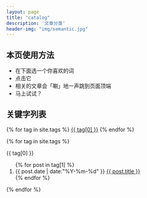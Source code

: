 ```yaml
---
layout: page
title: "catalog"
description: '文章分类'  
header-img: "img/semantic.jpg"  
---
```


## 本页使用方法

- 在下面选一个你喜欢的词
- 点击它
- 相关的文章会「唰」地一声跳到页面顶端
- 马上试试？

## 关键字列表


<div id='tag_cloud'>
{% for tag in site.tags %}
<a href="#{{ tag[0] }}" title="{{ tag[0] }}" rel="{{ tag[1].size }}">{{ tag[0] }}</a>
{% endfor %}
</div>


{% for tag in site.tags %}
<p class="listing-seperator" id="{{ tag[0] }}">{{ tag[0] }}</p>
<ol class="listing">
{% for post in tag[1] %}
  <li class="listing-item">
  <time datetime="{{ post.date | date:"%Y-%m-%d" }}">{{ post.date | date:"%Y-%m-%d" }}</time>
  <a href="{{ post.url }}" title="{{ post.title }}">{{ post.title }}</a>
  </li>
{% endfor %}
</ol>
{% endfor %}

<script src="/media/js/jquery.tagcloud.js" type="text/javascript" charset="utf-8"></script> 
<script language="javascript">
$.fn.tagcloud.defaults = {
    size: {start: 1, end: 1, unit: 'em'},
      color: {start: '#f8e0e6', end: '#ff3333'}
};

$(function () {
    $('#tag_cloud a').tagcloud();
});
</script>
